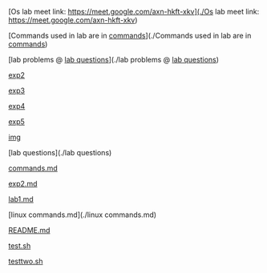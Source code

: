 
[Os lab meet link: https://meet.google.com/axn-hkft-xkv](./Os lab meet link: https://meet.google.com/axn-hkft-xkv)

[](./)

[Commands used in lab are in [commands](./commands.md)](./Commands used in lab are in [commands](./commands.md))

[](./)

[lab problems @ [lab questions](./lab%20questions/ )](./lab problems @ [lab questions](./lab%20questions/ ))

[exp2](./exp2)

[exp3](./exp3)

[exp4](./exp4)

[exp5](./exp5)

[img](./img)

[lab questions](./lab questions)

[commands.md](./commands.md)

[exp2.md](./exp2.md)

[lab1.md](./lab1.md)

[linux commands.md](./linux commands.md)

[README.md](./README.md)

[test.sh](./test.sh)

[testtwo.sh](./testtwo.sh)

